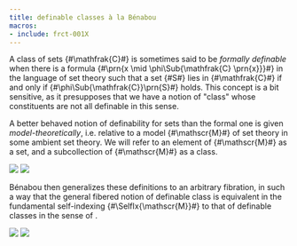 ```yaml
---
title: definable classes à la Bénabou
macros:
- include: frct-001X
---
```


A class of sets {#\mathfrak{C}#} is sometimes said to be *formally definable* when there is a formula {#\prn{x \mid \phi\Sub{\mathfrak{C} \prn{x}}}#} in the language of set theory such that a set {#S#} lies in {#\mathfrak{C}#} if and only if {#\phi\Sub{\mathfrak{C}}\prn{S}#} holds. This concept is a bit sensitive, as it presupposes that we have a notion of "class" whose constituents are not
all definable in this sense.

A better behaved notion of definability for sets than the formal one is
given *model-theoretically*, i.e. relative to a model {#\mathscr{M}#} of set
theory in some ambient set theory. We will refer to
an element of {#\mathscr{M}#} as a set, and a subcollection of {#\mathscr{M}#}
as a class.

![](frct-002U)
![](frct-002V)

Bénabou then generalizes these definitions to an arbitrary fibration,
in such a way that the general fibered notion of definable class is
equivalent in the fundamental self-indexing {#\SelfIx{\mathscr{M}}#} to that of definable classes in the sense of [](frct-002V).

![](frct-002Q?collapse=true)
![](frct-002S?collapse=true)
